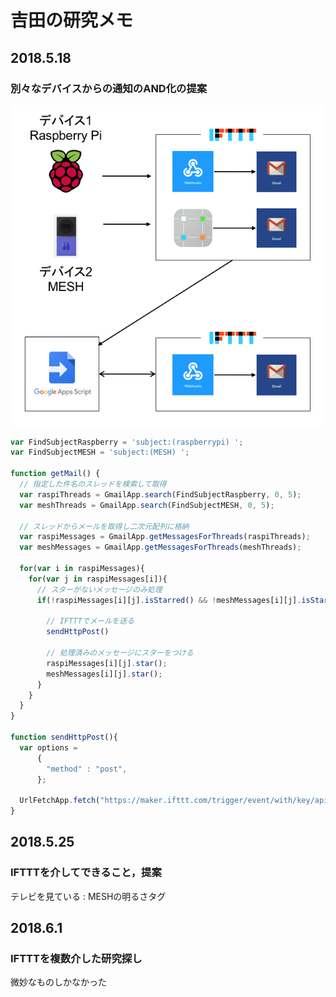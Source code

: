 # 吉田の研究メモ

## 2018.5.18

### 別々なデバイスからの通知のAND化の提案

![](../.gitbook/assets/and_circuit.png)

```javascript
var FindSubjectRaspberry = 'subject:(raspberrypi) ';
var FindSubjectMESH = 'subject:(MESH) ';

function getMail() {
  // 指定した件名のスレッドを検索して取得
  var raspiThreads = GmailApp.search(FindSubjectRaspberry, 0, 5);
  var meshThreads = GmailApp.search(FindSubjectMESH, 0, 5);
  
  // スレッドからメールを取得し二次元配列に格納
  var raspiMessages = GmailApp.getMessagesForThreads(raspiThreads);
  var meshMessages = GmailApp.getMessagesForThreads(meshThreads);
  
  for(var i in raspiMessages){
    for(var j in raspiMessages[i]){
      // スターがないメッセージのみ処理
      if(!raspiMessages[i][j].isStarred() && !meshMessages[i][j].isStarred()){
        
        // IFTTTでメールを送る
        sendHttpPost()
        
        // 処理済みのメッセージにスターをつける
        raspiMessages[i][j].star();
        meshMessages[i][j].star();
      }
    }
  }
}

function sendHttpPost(){
  var options = 
      {
        "method" : "post",
      };
  
  UrlFetchApp.fetch("https://maker.ifttt.com/trigger/event/with/key/api_key", options);
}
```

## 2018.5.25

### IFTTTを介してできること，提案

テレビを見ている : MESHの明るさタグ

## 2018.6.1

### IFTTTを複数介した研究探し

微妙なものしかなかった

